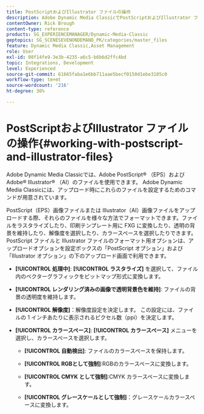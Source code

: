 ```yaml
---
title: PostScriptおよびIllustrator ファイルの操作
description: Adobe Dynamic Media ClassicでPostScriptおよびIllustrator ファイルを使用する方法について説明します。
contentOwner: Rick Brough
content-type: reference
products: SG_EXPERIENCEMANAGER/Dynamic-Media-Classic
geptopics: SG_SCENESEVENONDEMAND_PK/categories/master_files
feature: Dynamic Media Classic,Asset Management
role: User
exl-id: 08f14fe9-3e3b-4235-a6c5-b6b6d2ffc4bd
topic: Integrations, Development
level: Experienced
source-git-commit: 61665faba1e6bb711aae5becf0150d1ebe3105c0
workflow-type: tm+mt
source-wordcount: '216'
ht-degree: 36%

---
```


# PostScriptおよびIllustrator ファイルの操作{#working-with-postscript-and-illustrator-files}

Adobe Dynamic Media Classicでは、Adobe PostScript® （EPS）およびAdobe® Illustrator® （AI）のファイルを使用できます。 Adobe Dynamic Media Classicには、アップロード時にこれらのファイルを設定するためのコマンドが用意されています。

PostScript（EPS）画像ファイルまたは Illustrator（AI）画像ファイルをアップロードする際、それらのファイルを様々な方法でフォーマットできます。ファイルをラスタライズしたり、印刷テンプレート用に FXG に変換したり、透明の背景を維持したり、解像度を選択したり、カラースペースを選択したりできます。PostScript ファイルと Illustrator ファイルのフォーマット用オプションは、アップロードオプションを設定ボックスの「PostScript オプション」および「Illustrator オプション」の下のアップロード画面で利用できます。

* **[!UICONTROL 処理中]**: **[!UICONTROL ラスタライズ]** を選択して、ファイル内のベクターグラフィックをビットマップ形式に変換します。

* **[!UICONTROL レンダリング済みの画像で透明背景色を維持]**: ファイルの背景の透明度を維持します。

* **[!UICONTROL 解像度]**：解像度設定を決定します。 この設定には、ファイルの 1 インチあたりに表示されるピクセル数（ppi）を決定します。

* **[!UICONTROL カラースペース]**: **[!UICONTROL カラースペース]** メニューを選択し、カラースペースを選択します。

   * **[!UICONTROL 自動検出]**: ファイルのカラースペースを保持します。

   * **[!UICONTROL RGBとして強制]**:RGBのカラースペースに変換します。

   * **[!UICONTROL CMYK として強制]**:CMYK カラースペースに変換します。

   * **[!UICONTROL グレースケールとして強制]**：グレースケールカラースペースに変換します。
